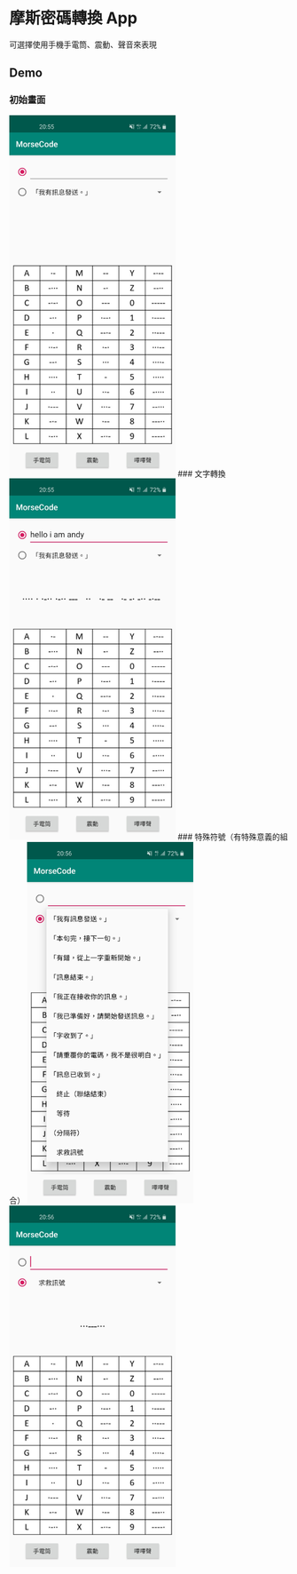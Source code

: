 # 摩斯密碼轉換 App
可選擇使用手機手電筒、震動、聲音來表現
## Demo
### 初始畫面
<img src="image/image1.jpg" width="300">  
### 文字轉換
<img src="image/image2.jpg" width="300">  
### 特殊符號（有特殊意義的組合）
<img src="image/image3.jpg" width="300"> 
<img src="image/image4.jpg" width="300"> 
